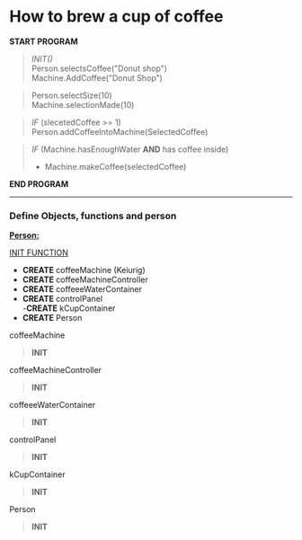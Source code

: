 # How to brew a cup of coffee

**START PROGRAM**<br>

>*INIT()* <br>
Person.selectsCoffee("Donut shop")<br>
Machine.AddCoffee("Donut Shop")

>Person.selectSize(10)<br>
Machine.selectionMade(10)

>*IF* (slecetedCoffee >= 1)
Person.addCoffeeIntoMachine(SelectedCoffee)

>*IF* (Machine.hasEnoughWater **AND** has coffee inside)
> - Machine.makeCoffee(selectedCoffee)

**END PROGRAM**

<hr>

### Define Objects, functions and person

<u>**Person:**</u>


<u>INIT FUNCTION</u><br>
- **CREATE** coffeeMachine (Keiurig)<br>
- **CREATE** coffeeMachineController<br>
- **CREATE** coffeeeWaterContainer<br>
- **CREATE** controlPanel<br>
-**CREATE** kCupContainer<br>
- **CREATE** Person

coffeeMachine
> **INIT**

coffeeMachineController
> **INIT**

coffeeeWaterContainer
> **INIT**

controlPanel
> **INIT**

kCupContainer
> **INIT**

Person
> **INIT**



